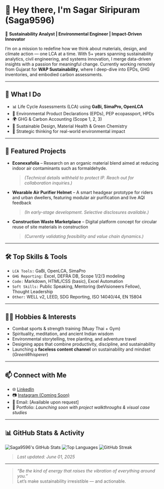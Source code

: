 # 👋 Hey there, I'm Sagar Siripuram (Saga9596)

🌿 **Sustainability Analyst | Environmental Engineer | Impact-Driven Innovator**

I’m on a mission to redefine how we think about materials, design, and climate action — one LCA at a time. With 5+ years spanning sustainability analytics, civil engineering, and systems innovation, I merge data-driven insights with a passion for meaningful change. Currently working remotely from Gujarat for **WAP Sustainability**, where I deep-dive into EPDs, GHG inventories, and embodied carbon assessments.

---

## 💼 What I Do

- 📊 Life Cycle Assessments (LCA) using **GaBi, SimaPro, OpenLCA**
- 📃 Environmental Product Declarations (EPDs), PEP ecopassport, HPDs
- 🌍 GHG & Carbon Accounting (Scope 1, 2, 3)
- 🧪 Sustainable Design, Material Health & Green Chemistry
- 🧠 Strategic thinking for real-world environmental impact

---

## 🚀 Featured Projects

- **Econexafolia** – Research on an organic material blend aimed at reducing indoor air contaminants such as formaldehyde.  
  > *(Technical details withheld to protect IP. Reach out for collaboration inquiries.)*

- **Wearable Air Purifier Helmet** – A smart headgear prototype for riders and urban dwellers, featuring modular air purification and live AQI feedback  
  > *(In early-stage development. Selective disclosures available.)*

- **Construction Waste Marketplace** – Digital platform concept for circular reuse of site materials in construction  
  > *(Currently validating feasibility and value chain dynamics.)*

---

## 🛠 Top Skills & Tools

- `LCA Tools:` GaBi, OpenLCA, SimaPro  
- `GHG Reporting:` Excel, DEFRA DB, Scope 1/2/3 modeling  
- `Code:` Markdown, HTML/CSS (basic), Excel Automation  
- `Soft Skills:` Public Speaking, Mentoring (beVisioneers Fellow), Thought Leadership  
- `Other:` WELL v2, LEED, SDG Reporting, ISO 14040/44, EN 15804

---

## 🧘‍♂️ Hobbies & Interests

- Combat sports & strength training (Muay Thai + Gym)  
- Spirituality, meditation, and ancient Indian wisdom  
- Environmental storytelling, tree planting, and adventure travel  
- Designing apps that combine productivity, discipline, and sustainability  
- Launching a **faceless content channel** on sustainability and mindset (*GreenWhisperer*)

---

## 📫 Connect with Me

- 🌐 [LinkedIn](https://www.linkedin.com/in/sagar-siripuram)
- 📷 [Instagram (Coming Soon)](https://instagram.com/greenwhisperer)
- 📧 Email: [Available upon request]
- 🧪 Portfolio: *Launching soon with project walkthroughs & visual case studies*

---

## 📊 GitHub Stats & Activity

![Saga9596's GitHub Stats](https://github-readme-stats.vercel.app/api?username=Saga9596&show_icons=true&theme=radical)
![Top Languages](https://github-readme-stats.vercel.app/api/top-langs/?username=Saga9596&layout=compact&theme=radical)
![GitHub Streak](https://github-readme-streak-stats.herokuapp.com/?user=Saga9596&theme=radical)

> _Last updated: June 01, 2025_

---

> _“Be the kind of energy that raises the vibration of everything around you.”_  
Let’s make sustainability irresistible — and actionable.
